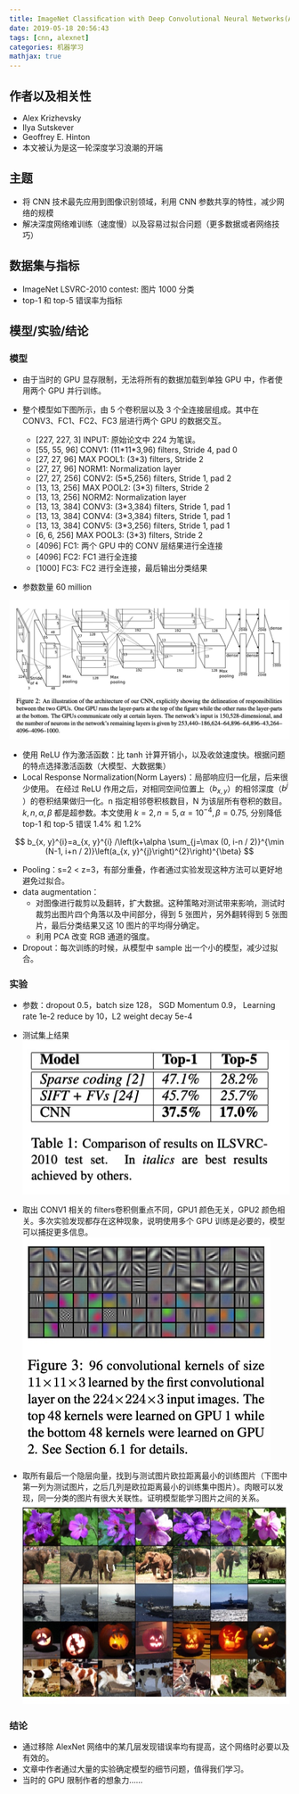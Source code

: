 ```yaml
---
title: ImageNet Classiﬁcation with Deep Convolutional Neural Networks(AlexNet)
date: 2019-05-18 20:56:43
tags: [cnn, alexnet]
categories: 机器学习
mathjax: true
---
```


## 作者以及相关性

- Alex Krizhevsky
- Ilya Sutskever
- Geoffrey E. Hinton
- 本文被认为是这一轮深度学习浪潮的开端

## 主题

- 将 CNN 技术最先应用到图像识别领域，利用 CNN 参数共享的特性，减少网络的规模
- 解决深度网络难训练（速度慢）以及容易过拟合问题（更多数据或者网络技巧）

## 数据集与指标

- ImageNet LSVRC-2010 contest: 图片 1000 分类
- top-1 和 top-5 错误率为指标

## 模型/实验/结论

### 模型

- 由于当时的 GPU 显存限制，无法将所有的数据加载到单独 GPU 中，作者使用两个 GPU 并行训练。

-  整个模型如下图所示，由 5 个卷积层以及 3 个全连接层组成。其中在 CONV3、FC1、FC2、FC3 层进行两个 GPU 的数据交互。
    -  [227, 227, 3] INPUT: 原始论文中 224 为笔误。
    -  [55, 55, 96] CONV1: (11\*11\*3,96) filters, Stride 4, pad 0
    -  [27, 27, 96] MAX POOL1: (3\*3) filters, Stride 2
    -  [27, 27, 96] NORM1: Normalization layer
    -  [27, 27, 256] CONV2: (5\*5,256) filters, Stride 1, pad 2
    -  [13, 13, 256] MAX POOL2: (3\*3) filters, Stride 2
    -  [13, 13, 256] NORM2: Normalization layer
    -  [13, 13, 384] CONV3: (3\*3,384) filters, Stride 1, pad 1
    -  [13, 13, 384] CONV4: (3\*3,384) filters, Stride 1, pad 1
    -  [13, 13, 384] CONV5: (3\*3,256) filters, Stride 1, pad 1
    -  [6, 6, 256] MAX POOL3: (3\*3) filters, Stride 2
    -  [4096] FC1: 两个 GPU 中的 CONV 层结果进行全连接
    -  [4096] FC2: FC1 进行全连接
    -  [1000] FC3: FC2 进行全连接，最后输出分类结果
    
-  参数数量 60 million
    
![](/file/15580111160071.jpg)

- 使用 ReLU 作为激活函数：比 tanh 计算开销小，以及收敛速度快。根据问题的特点选择激活函数（大模型、大数据集）
- Local Response Normalization(Norm Layers)：局部响应归一化层，后来很少使用。
在经过 ReLU 作用之后，对相同空间位置上（${b_{x,y}}$）的相邻深度（${b^j}$ ）的卷积结果做归一化。n 指定相邻卷积核数目，N 为该层所有卷积的数目。${k, n, \alpha, \beta}$ 都是超参数。本文使用 ${k=2, n=5, \alpha=10^{-4}, \beta = 0.75}$, 分别降低 top-1 和 top-5 错误 1.4% 和 1.2%

$$
b_{x, y}^{i}=a_{x, y}^{i} /\left(k+\alpha \sum_{j=\max (0, i-n / 2)}^{\min (N-1, i+n / 2)}\left(a_{x, y}^{j}\right)^{2}\right)^{\beta}
$$

- Pooling：s=2 < z=3，有部分重叠，作者通过实验发现这种方法可以更好地避免过拟合。
- data augmentation：
    - 对图像进行裁剪以及翻转，扩大数据。这种策略对测试带来影响，测试时裁剪出图片四个角落以及中间部分，得到 5 张图片，另外翻转得到 5 张图片，最后分类结果又这 10 图片的平均得分确定。
    - 利用 PCA 改变 RGB 通道的强度。
- Dropout：每次训练的时候，从模型中 sample 出一个小的模型，减少过拟合。

### 实验

- 参数：dropout 0.5，batch size 128， SGD Momentum 0.9， Learning rate 1e-2 reduce by 10，L2 weight decay 5e-4

- 测试集上结果
![](/file/15581816832571.jpg)

- 取出 CONV1 相关的 filters卷积侧重点不同，GPU1 颜色无关，GPU2 颜色相关。多次实验发现都存在这种现象，说明使用多个 GPU 训练是必要的，模型可以捕捉更多信息。
![](/file/15581833748303.jpg)


- 取所有最后一个隐层向量，找到与测试图片欧拉距离最小的训练图片（下图中第一列为测试图片，之后几列是欧拉距离最小的训练集中图片）。肉眼可以发现，同一分类的图片有很大关联性。证明模型能学习图片之间的关系。
![](/file/15581820979738.jpg)

### 结论

- 通过移除 AlexNet 网络中的某几层发现错误率均有提高，这个网络时必要以及有效的。
- 文章中作者通过大量的实验确定模型的细节问题，值得我们学习。
- 当时的 GPU 限制作者的想象力……
